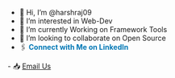 - 👋 Hi, I’m @harshraj09
- 👀 I’m interested in Web-Dev
- 🌱 I’m currently Working on Framework Tools
- 💞️ I’m looking to collaborate on Open Source 
- 🖇️ <a href="https:///www.linkedin.com/in/harshraj1709" target="_blank" style="color: #0077b5; text-decoration: none; font-weight: bold;">
    Connect with Me on LinkedIn
</a>
- 📥 <a href="raj.harsh0123456@gmail.com"> Email Us</a>

<!---
harshraj09/harshraj09 is a ✨ special ✨ repository because its `README.md` (this file) appears on your GitHub profile.
You can click the Preview link to take a look at your changes.
--->
